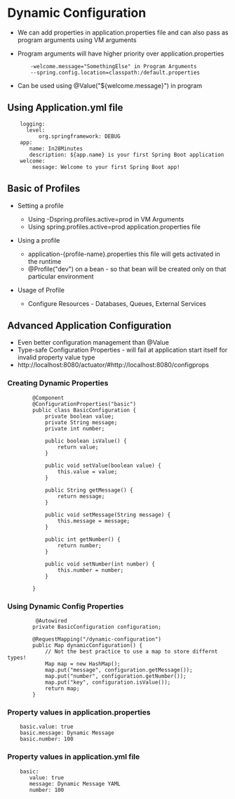 #	Dynamic Configuration

-	We can add properties in application.properties file and can also pass as program arguments using VM arguments
-	Program arguments will have higher priority over application.properties

			-welcome.message="SomethingElse" in Program Arguments
			--spring.config.location=classpath:/default.properties	


-	Can be used using @Value("${welcome.message}") in program


## Using Application.yml file
		
		
		logging:
		  level:
			  org.springframework: DEBUG
		app:
		   name: In28Minutes
		   description: ${app.name} is your first Spring Boot application
		welcome:
			message: Welcome to your first Spring Boot app!
			
			
##	Basic of Profiles


	
-	Setting a profile

	-	Using -Dspring.profiles.active=prod in VM Arguments
	-	Using spring.profiles.active=prod application.properties file
	
	
-	Using a profile

	-	application-{profile-name}.properties this file will gets activated in the runtime
	-	@Profile("dev") on a bean - so that bean will be created only on that particular environment


-	Usage of Profile

	-	Configure Resources - Databases, Queues, External Services
	
	
	
##	Advanced Application Configuration 

-	Even better configuration management than @Value
-	Type-safe Configuration Properties - will fail at application start itself for invalid property value type
-	http://localhost:8080/actuator/#http://localhost:8080/configprops



###	Creating Dynamic Properties

		
			@Component
			@ConfigurationProperties("basic")
			public class BasicConfiguration {
				private boolean value;
				private String message;
				private int number;

				public boolean isValue() {
					return value;
				}

				public void setValue(boolean value) {
					this.value = value;
				}

				public String getMessage() {
					return message;
				}

				public void setMessage(String message) {
					this.message = message;
				}

				public int getNumber() {
					return number;
				}

				public void setNumber(int number) {
					this.number = number;
				}

			}


###	Using Dynamic Config Properties	
		
			 @Autowired
			private BasicConfiguration configuration;

			@RequestMapping("/dynamic-configuration")
			public Map dynamicConfiguration() {
				// Not the best practice to use a map to store differnt types!
				Map map = new HashMap();
				map.put("message", configuration.getMessage());
				map.put("number", configuration.getNumber());
				map.put("key", configuration.isValue());
				return map;
			}


### Property values in application.properties

		basic.value: true
		basic.message: Dynamic Message
		basic.number: 100
		
		
### Property values in application.yml file

		basic: 
		   value: true
		   message: Dynamic Message YAML
		   number: 100
